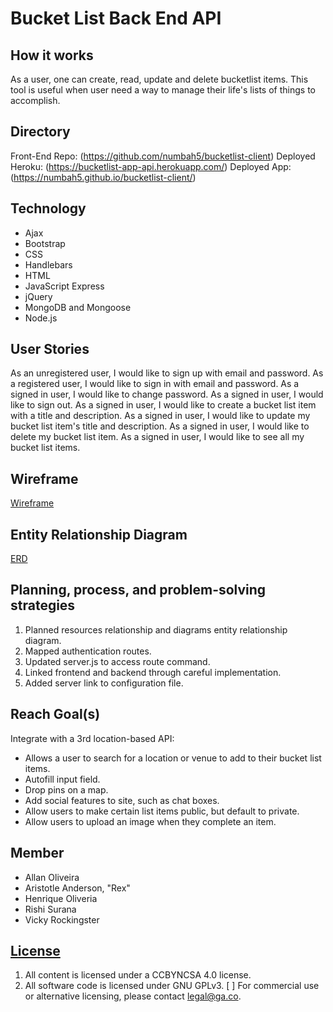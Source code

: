 # Bucket List Back End API

## How it works
As a user, one can create, read, update and delete bucketlist items. This tool is
useful when user need a way to manage their life's lists of things to accomplish.

## Directory
Front-End Repo: (https://github.com/numbah5/bucketlist-client)
Deployed Heroku: (https://bucketlist-app-api.herokuapp.com/)
Deployed App: (https://numbah5.github.io/bucketlist-client/)

## Technology
- Ajax
- Bootstrap
- CSS
- Handlebars
- HTML
- JavaScript Express
- jQuery
- MongoDB and Mongoose
- Node.js

## User Stories
As an unregistered user, I would like to sign up with email and password.
As a registered user, I would like to sign in with email and password.
As a signed in user, I would like to change password.
As a signed in user, I would like to sign out.
As a signed in user, I would like to create a bucket list item with a title and description.
As a signed in user, I would like to update my bucket list item's title and description.
As a signed in user, I would like to delete my bucket list item.
As a signed in user, I would like to see all my bucket list items.

## Wireframe
[Wireframe](https://imgur.com/FWO58Lt)

## Entity Relationship Diagram
[ERD](https://i.imgur.com/sVMAU3S.jpg)

## Planning, process, and problem-solving strategies
1. Planned resources relationship and diagrams entity relationship diagram.
2. Mapped authentication routes.
3. Updated server.js to access route command.
4. Linked frontend and backend through careful implementation.
5. Added server link to configuration file.

## Reach Goal(s)
Integrate with a 3rd location-based API:
  - Allows a user to search for a location or venue to add to their bucket list items.
  - Autofill input field.
  - Drop pins on a map.
  - Add social features to site, such as chat boxes.
  - Allow users to make certain list items public, but default to private.
  - Allow users to upload an image when they complete an item.

## Member
* Allan Oliveira
* Aristotle Anderson, "Rex"
* Henrique Oliveria
* Rishi Surana
* Vicky Rockingster

## [License](LICENSE)

1. All content is licensed under a CC­BY­NC­SA 4.0 license.
2. All software code is licensed under GNU GPLv3. [ ] For commercial use or
    alternative licensing, please contact legal@ga.co.
